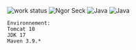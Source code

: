 ![work status](https://img.shields.io/badge/work-on%20progress-red.svg) 
![Ngor Seck](https://img.shields.io/badge/Ngor%20Seck-Java-green) 
![Java](https://img.shields.io/badge/Ngor%20Seck-JSP%20-yellowgreen)
![Java](https://img.shields.io/badge/Ngor%20Seck-Servlet%20-yellowgreen)
```
Environnement: 
Tomcat 10
JDK 17
Maven 3.9.*
```